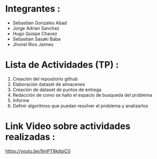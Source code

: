 # Integrantes  : 
* Sebastian Gonzales Abad
* Jorge Adrian Sanchez
* Hugo Quispe Chavez
* Sebastian Sasaki Baba
* Jhonel Rios Jaimes

# Lista de Actividades (TP) :
1) Creación del repositorio github
2) Elaboración dataset de almacenes
3) Creación de dataset de puntos de entrega
4) Redacción de como se hallo el espacio de busqueda del problema
5) Informe
6) Definir algoritmos que puedan resolver el problema y analizarlos

# Link Video sobre actividades realizadas : 
https://youtu.be/9mPT8kdgiC0
